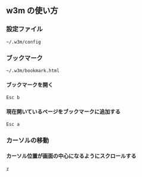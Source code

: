 
## w3m の使い方

### 設定ファイル

`~/.w3m/config`

### ブックマーク

`~/.w3m/bookmark.html`

#### ブックマークを開く

`Esc b`

#### 現在開いているページをブックマークに追加する

`Esc a`

### カーソルの移動

#### カーソル位置が画面の中心になるようにスクロールする

`z`

